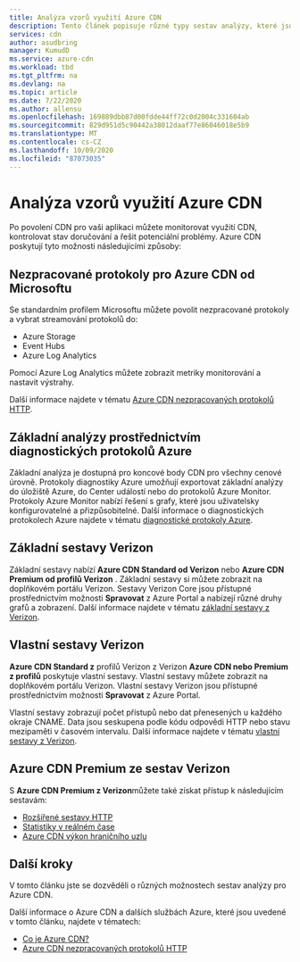 ```yaml
---
title: Analýza vzorů využití Azure CDN
description: Tento článek popisuje různé typy sestav analýzy, které jsou k dispozici pro Azure CDN Products.
services: cdn
author: asudbring
manager: KumudD
ms.service: azure-cdn
ms.workload: tbd
ms.tgt_pltfrm: na
ms.devlang: na
ms.topic: article
ms.date: 7/22/2020
ms.author: allensu
ms.openlocfilehash: 169889dbb87d00fdde44ff72c0d2004c331604ab
ms.sourcegitcommit: 829d951d5c90442a38012daaf77e86046018e5b9
ms.translationtype: MT
ms.contentlocale: cs-CZ
ms.lasthandoff: 10/09/2020
ms.locfileid: "87073035"
---
```

# <a name="analyze-azure-cdn-usage-patterns"></a>Analýza vzorů využití Azure CDN

Po povolení CDN pro vaši aplikaci můžete monitorovat využití CDN, kontrolovat stav doručování a řešit potenciální problémy. Azure CDN poskytují tyto možnosti následujícími způsoby: 

## <a name="raw-logs-for-azure-cdn-from-microsoft"></a>Nezpracované protokoly pro Azure CDN od Microsoftu
Se standardním profilem Microsoftu můžete povolit nezpracované protokoly a vybrat streamování protokolů do:

* Azure Storage
* Event Hubs
* Azure Log Analytics

Pomocí Azure Log Analytics můžete zobrazit metriky monitorování a nastavit výstrahy. 

Další informace najdete v tématu [Azure CDN nezpracovaných protokolů HTTP](enable-raw-logs.md).


## <a name="core-analytics-via-azure-diagnostic-logs"></a>Základní analýzy prostřednictvím diagnostických protokolů Azure

Základní analýza je dostupná pro koncové body CDN pro všechny cenové úrovně. Protokoly diagnostiky Azure umožňují exportovat základní analýzy do úložiště Azure, do Center událostí nebo do protokolů Azure Monitor. Protokoly Azure Monitor nabízí řešení s grafy, které jsou uživatelsky konfigurovatelné a přizpůsobitelné. Další informace o diagnostických protokolech Azure najdete v tématu [diagnostické protokoly Azure](cdn-azure-diagnostic-logs.md).

## <a name="verizon-core-reports"></a>Základní sestavy Verizon

Základní sestavy nabízí **Azure CDN Standard od Verizon** nebo **Azure CDN Premium od profilů Verizon** . Základní sestavy si můžete zobrazit na doplňkovém portálu Verizon. Sestavy Verizon Core jsou přístupné prostřednictvím možnosti **Spravovat** z Azure Portal a nabízejí různé druhy grafů a zobrazení. Další informace najdete v tématu [základní sestavy z Verizon](cdn-analyze-usage-patterns.md).

## <a name="verizon-custom-reports"></a>Vlastní sestavy Verizon

**Azure CDN Standard z** profilů Verizon z Verizon **Azure CDN nebo Premium z profilů** poskytuje vlastní sestavy. Vlastní sestavy můžete zobrazit na doplňkovém portálu Verizon. Vlastní sestavy Verizon jsou přístupné prostřednictvím možnosti **Spravovat** z Azure Portal. 

Vlastní sestavy zobrazují počet přístupů nebo dat přenesených u každého okraje CNAME. Data jsou seskupena podle kódu odpovědi HTTP nebo stavu mezipaměti v časovém intervalu. Další informace najdete v tématu [vlastní sestavy z Verizon](cdn-verizon-custom-reports.md).

## <a name="azure-cdn-premium-from-verizon-reports"></a>Azure CDN Premium ze sestav Verizon

S **Azure CDN Premium z Verizon**můžete také získat přístup k následujícím sestavám:
   * [Rozšířené sestavy HTTP](cdn-advanced-http-reports.md)
   * [Statistiky v reálném čase](cdn-real-time-stats.md)
   * [Azure CDN výkon hraničního uzlu](cdn-edge-performance.md)

## <a name="next-steps"></a>Další kroky
V tomto článku jste se dozvěděli o různých možnostech sestav analýzy pro Azure CDN.

Další informace o Azure CDN a dalších službách Azure, které jsou uvedené v tomto článku, najdete v tématech:

* [Co je Azure CDN?](cdn-overview.md)
* [Azure CDN nezpracovaných protokolů HTTP](enable-raw-logs.md)


